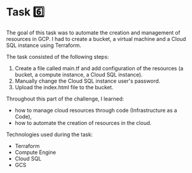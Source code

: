 # Task 6️⃣

The goal of this task was to automate the creation and management of resources in GCP.
I had to create a bucket, a virtual machine and a Cloud SQL instance using Terraform.

The task consisted of the following steps:
1. Create a file called main.tf and add configuration of the resources (a bucket, a compute instance, a Cloud SQL instance).
2. Manually change the Cloud SQL instance user's password.
3. Upload the index.html file to the bucket.

Throughout this part of the challenge, I learned:
- how to manage cloud resources through code (Infrastructure as a Code),
- how to automate the creation of resources in the cloud.

Technologies used during the task:
- Terraform
- Compute Engine
- Cloud SQL
- GCS